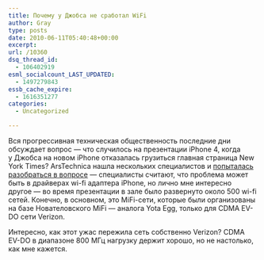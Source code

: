 ```yaml
---
title: Почему у Джобса не сработал WiFi
author: Gray
type: posts
date: 2010-06-11T05:40:48+00:00
excerpt:
url: /10360
dsq_thread_id:
  - 106402919
esml_socialcount_LAST_UPDATED:
  - 1497279843
essb_cache_expire:
  - 1616351277
categories:
  - Uncategorized

---
```








Вся прогрессивная техническая общественность последние дни обсуждает вопрос&nbsp;&mdash; что случилось на&nbsp;презентации iPhone&nbsp;4, когда у&nbsp;Джобса на&nbsp;новом iPhone отказалась грузиться главная страница New York Times? ArsTechnica нашла нескольких специалистов и&nbsp;<a href="http://arstechnica.com/apple/news/2010/06/wwdc-keynote-wifi-woes-may-have-been-due-to-iphone-4g-drivers.ars" target="_blank">попыталась разобраться в&nbsp;вопросе</a>&nbsp;&mdash; специалисты считают, что проблема может быть в&nbsp;драйверах wi-fi адаптера iPhone, но&nbsp;лично мне интересно другое&nbsp;&mdash; во&nbsp;время презентации в&nbsp;зале было развернуто около 500 wi-fi сетей. Конечно, в&nbsp;основном, это MiFi-сети, которые были организованы на&nbsp;базе Нователовского MiFi&nbsp;&mdash; аналога Yota Egg, только для CDMA EV-DO сети Verizon.

Интересно, как этот ужас пережила сеть собственно Verizon? CDMA EV-DO в&nbsp;диапазоне 800&nbsp;МГц нагрузку держит хорошо, но&nbsp;не&nbsp;настолько, как мне кажется.